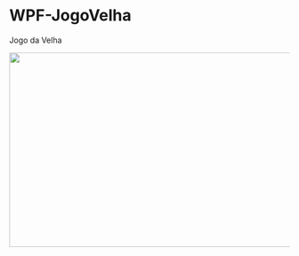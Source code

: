 # WPF-JogoVelha
Jogo da Velha

<img src="https://user-images.githubusercontent.com/29488845/70260567-526e7200-176f-11ea-947c-01d96f5b50c1.png" width="600" height="350" />  
